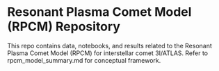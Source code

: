 # Resonant Plasma Comet Model (RPCM) Repository
This repo contains data, notebooks, and results related to the Resonant Plasma Comet Model (RPCM) for interstellar comet 3I/ATLAS.
Refer to rpcm_model_summary.md for conceptual framework.
